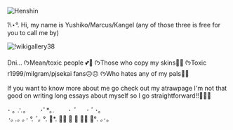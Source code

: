 ![Henshin](https://github.com/user-attachments/assets/9eef6ef1-c401-4895-98f5-6139ea00c83c)

𐙚⋆°.
 Hi, my name is Yushiko/Marcus/Kangel (any of those three is free for you to call me by)

![!wikigallery38](https://github.com/user-attachments/assets/59f5ffdb-b0a5-416d-94e4-51a5d221aeac)

Dni... 
  ᡣ𐭩Mean/toxic people 💕🎀
  ᡣ𐭩Those who copy my skins🐇✨
  ᡣ𐭩Toxic r1999/milgram/pjsekai fans☹️☹️
  ᡣ𐭩Who hates any of my pals🙏🩷

If you want to know more about me go check out my atrawpage I'm not that good on writing long essays about myself so I go straightforward!!🩷🩷🩷

･ ｡
    ∴｡　
　･ﾟ*｡. 
　　･ *ﾟ
　 ･ ﾟ*
     ･｡     
   *･｡
      *.｡ 
           ｡･
              °*. ﾟ｡
                      °*.
                      ﾟ*.
                 ｡｡ ･
             ｡ ･ﾟ
       ｡°*.
   ｡*･｡
